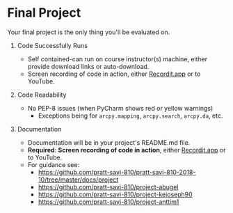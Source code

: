 # Final Project 

Your final project is the only thing you'll be evaluated on. 

1. Code Successfully Runs
    * Self contained-can run on course instructor(s) machine, either provide download links or auto-download. 
    * Screen recording of code in action, either [Recordit.app](http://recordit.co/) or to YouTube. 

2. Code Readability 
    * No PEP-8 issues (when PyCharm shows red or yellow warnings)
        * Exceptions being for `arcpy.mapping`, `arcpy.search`, `arcpy.da`, etc. 
    
3. Documentation 
    * Documentation will be in your project's README.md file.
    * **Required**: **Screen recording of code in action**, either [Recordit.app](http://recordit.co/) or to YouTube. 
    * For guidance see:
        * https://github.com/pratt-savi-810/pratt-savi-810-2018-10/tree/master/docs/project
        * https://github.com/pratt-savi-810/project-abugel
        * https://github.com/pratt-savi-810/project-kejoseph90
        * https://github.com/pratt-savi-810/project-anttim1

